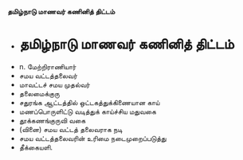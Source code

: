 **தமிழ்நாடு மாணவர் கணினித் திட்டம்**
- # தமிழ்நாடு மாணவர் கணினித் திட்டம்
- n. மேற்றிராணியார்
- சமய வட்டத்தலைவர்
- மாவட்டச் சமய முதல்வர்
- தலைமைக்குரு
- சதுரங்க ஆட்டத்தில் ஒட்டகத்துக்கிணையான காய்
- மணப்பொருளிட்டு வடித்துக் காய்ச்சிய மதுவகை
- தூக்கணங்குருவி வகை
- (வினை) சமய வட்டத் தலைவராக நடி
- சமய வட்டத்தலைவரின் உரிமை நடைமுறைப்படுத்து
- தீக்கையளி.

